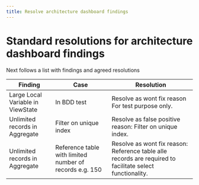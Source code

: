 ```yaml
---
title: Resolve architecture dashboard findings
---
```


# Standard resolutions for architecture dashboard findings

Next follows a list with findings and agreed resolutions

Finding | Case | Resolution
---------|----------|---------
 Large Local Variable in ViewState | In BDD test | Resolve as wont fix reason For test purpose only.
 Unlimited records in Aggregate | Filter on unique index | Resolve as false positive reason: Filter on unique index.
 Unlimited records in Aggregate | Reference table with limited number of records e.g. 150 | Resolve as wont fix reason: Reference table alle records are required to facilitate select functionality.
